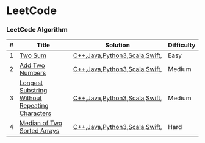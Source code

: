 
LeetCode
========

### LeetCode Algorithm


| # | Title | Solution | Difficulty |
|---| ----- | -------- | ---------- |
|1|[Two Sum](https://leetcode.com/problems/two-sum/) |[C++](./algorithms/cpp/TwoSum.cpp),[Java](./algorithms/java/TwoSum.java),[Python3](./algorithms/python3/TwoSum.py),[Scala](./algorithms/scala/TwoSum.scala),[Swift](./algorithms/swift/TwoSum.swift), |Easy|
|2|[Add Two Numbers](https://leetcode.com/problems/add-two-numbers/) |[C++](./algorithms/cpp/AddTwoNumbers.cpp),[Java](./algorithms/java/AddTwoNumbers.java),[Python3](./algorithms/python3/AddTwoNumbers.py),[Scala](./algorithms/scala/AddTwoNumbers.scala),[Swift](./algorithms/swift/AddTwoNumbers.swift), |Medium|
|3|[Longest Substring Without Repeating Characters](https://leetcode.com/problems/longest-substring-without-repeating-characters/) |[C++](./algorithms/cpp/LongestSubstringWithoutRepeatingCharacters.cpp),[Java](./algorithms/java/LongestSubstringWithoutRepeatingCharacters.java),[Python3](./algorithms/python3/LongestSubstringWithoutRepeatingCharacters.py),[Scala](./algorithms/scala/LongestSubstringWithoutRepeatingCharacters.scala),[Swift](./algorithms/swift/LongestSubstringWithoutRepeatingCharacter.swift), |Medium|
|4|[Median of Two Sorted Arrays](https://leetcode.com/problems/median-of-two-sorted-arrays/) |[C++](./algorithms/cpp/MedianOfTwoSortedArrays.cpp),[Java](./algorithms/java/MedianOfTwoSortedArrays.java),[Python3](./algorithms/python3/MedianOfTwoSortedArrays.py),[Scala](./algorithms/scala/MedianOfTwoSortedArrays.scala),[Swift](./algorithms/swift/MedianOfTwoSortedArrays.swift), |Hard|
